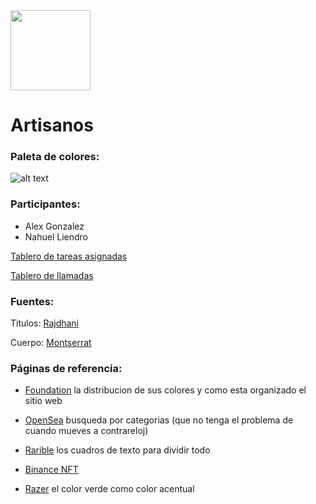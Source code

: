<img src="https://i.imgur.com/zsqtY81.png" width="128"/>

# Artisanos

### Paleta de colores:
![alt text](https://i.imgur.com/NPARW5M.png)

### Participantes:
- Alex Gonzalez
- Nahuel Liendro

[Tablero de tareas asignadas](https://efficacious-cost-b5c.notion.site/Artisan-13f5d53786f44b788e127da2e252e271) 

[Tablero de llamadas](https://efficacious-cost-b5c.notion.site/3af4ebce49d44750813cfd03c1048b97?v=713cecae61c54f3792a2017554368dfb)

### Fuentes:

Titulos: [Rajdhani](https://fonts.google.com/specimen/Rajdhani?query=Rajdhani&preview.text=%20THE%20NEW%20RAZER%20BLADE%2016%20%26%2018&preview.text_type=custom)

Cuerpo: [Montserrat](https://fonts.google.com/specimen/Montserrat?query=monts)

### Páginas de referencia:
- [Foundation](https://foundation.app/world/monolith-exhibition-x)
la distribucion de sus colores y como esta organizado el sitio web

- [OpenSea](https://opensea.io/es)
busqueda por categorias (que no tenga el problema de cuando mueves a contrareloj)

- [Rarible](https://rarible.com/)
los cuadros de texto para dividir todo

- [Binance NFT](https://www.binance.com/en/nft/home)
 
- [Razer](https://www.razer.com/)
el color verde como color acentual
